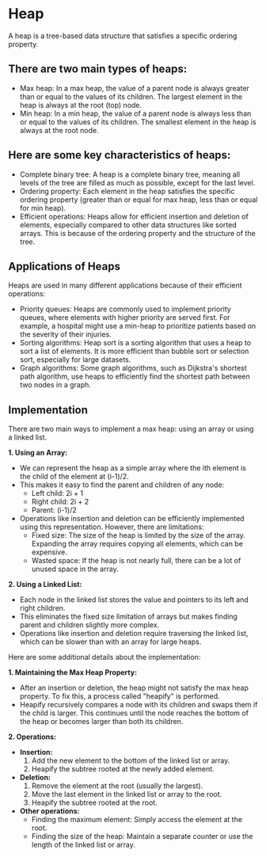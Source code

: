 # Heap
A heap is a tree-based data structure that satisfies a specific ordering property.

## There are two main types of heaps:
- Max heap: In a max heap, the value of a parent node is always greater than or equal to the values of its children. The largest element in the heap is always at the root (top) node.
- Min heap: In a min heap, the value of a parent node is always less than or equal to the values of its children. The smallest element in the heap is always at the root node.

## Here are some key characteristics of heaps:
- Complete binary tree: A heap is a complete binary tree, meaning all levels of the tree are filled as much as possible, except for the last level.
- Ordering property: Each element in the heap satisfies the specific ordering property (greater than or equal for max heap, less than or equal for min heap).
- Efficient operations: Heaps allow for efficient insertion and deletion of elements, especially compared to other data structures like sorted arrays. This is because of the ordering property and the structure of the tree.

## Applications of Heaps
Heaps are used in many different applications because of their efficient operations:
- Priority queues: Heaps are commonly used to implement priority queues, where elements with higher priority are served first. For example, a hospital might use a min-heap to prioritize patients based on the severity of their injuries.
- Sorting algorithms: Heap sort is a sorting algorithm that uses a heap to sort a list of elements. It is more efficient than bubble sort or selection sort, especially for large datasets.
- Graph algorithms: Some graph algorithms, such as Dijkstra's shortest path algorithm, use heaps to efficiently find the shortest path between two nodes in a graph.

## Implementation
There are two main ways to implement a max heap: using an array or using a linked list.

**1. Using an Array:**
- We can represent the heap as a simple array where the ith element is the child of the element at (i-1)/2. 
- This makes it easy to find the parent and children of any node:
    - Left child: 2i + 1
    - Right child: 2i + 2
    - Parent: (i-1)/2
- Operations like insertion and deletion can be efficiently implemented using this representation. However, there are limitations:
    - Fixed size: The size of the heap is limited by the size of the array. Expanding the array requires copying all elements, which can be expensive.
    - Wasted space: If the heap is not nearly full, there can be a lot of unused space in the array.

**2. Using a Linked List:**
- Each node in the linked list stores the value and pointers to its left and right children.
- This eliminates the fixed size limitation of arrays but makes finding parent and children slightly more complex.
- Operations like insertion and deletion require traversing the linked list, which can be slower than with an array for large heaps.

Here are some additional details about the implementation:

**1. Maintaining the Max Heap Property:**

- After an insertion or deletion, the heap might not satisfy the max heap property. To fix this, a process called "heapify" is performed.
- Heapify recursively compares a node with its children and swaps them if the child is larger. This continues until the node reaches the bottom of the heap or becomes larger than both its children.

**2. Operations:**

- **Insertion:**
    1. Add the new element to the bottom of the linked list or array.
    2. Heapify the subtree rooted at the newly added element.
- **Deletion:**
    1. Remove the element at the root (usually the largest).
    2. Move the last element in the linked list or array to the root.
    3. Heapify the subtree rooted at the root.
- **Other operations:**
    - Finding the maximum element: Simply access the element at the root.
    - Finding the size of the heap: Maintain a separate counter or use the length of the linked list or array.


